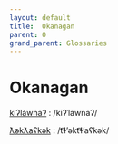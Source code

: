 ```yaml
---
layout: default
title:  Okanagan
parent: O
grand_parent: Glossaries
---
```


# Okanagan


[kiʔláwnaʔ](https://en.wiktionary.org/wiki/?curid=7316649)
: /kiʔˈlawnaʔ/

[ƛ̓əkƛ̓aʕkək](https://en.wiktionary.org/wiki/?curid=7316728)
: /t͡ɬʼəkt͡ɬʼaʕkək/

